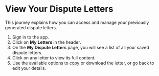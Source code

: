 # View Your Dispute Letters

This journey explains how you can access and manage your previously generated dispute letters.

1. Sign in to the app.
2. Click on **My Letters** in the header.
3. On the **My Dispute Letters** page, you will see a list of all your saved dispute letters.
4. Click on any letter to view its full content.
5. Use the available options to copy or download the letter, or go back to edit your details.